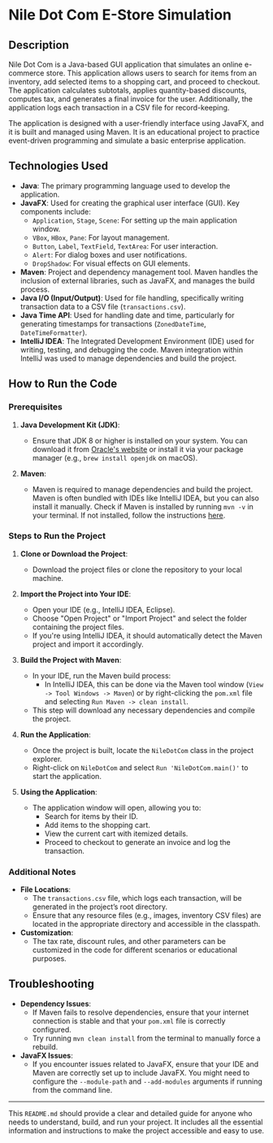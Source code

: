 # Nile Dot Com E-Store Simulation

## Description

Nile Dot Com is a Java-based GUI application that simulates an online e-commerce store. This application allows users to search for items from an inventory, add selected items to a shopping cart, and proceed to checkout. The application calculates subtotals, applies quantity-based discounts, computes tax, and generates a final invoice for the user. Additionally, the application logs each transaction in a CSV file for record-keeping.

The application is designed with a user-friendly interface using JavaFX, and it is built and managed using Maven. It is an educational project to practice event-driven programming and simulate a basic enterprise application.

## Technologies Used

- **Java**: The primary programming language used to develop the application.
- **JavaFX**: Used for creating the graphical user interface (GUI). Key components include:
  - `Application`, `Stage`, `Scene`: For setting up the main application window.
  - `VBox`, `HBox`, `Pane`: For layout management.
  - `Button`, `Label`, `TextField`, `TextArea`: For user interaction.
  - `Alert`: For dialog boxes and user notifications.
  - `DropShadow`: For visual effects on GUI elements.
- **Maven**: Project and dependency management tool. Maven handles the inclusion of external libraries, such as JavaFX, and manages the build process.
- **Java I/O (Input/Output)**: Used for file handling, specifically writing transaction data to a CSV file (`transactions.csv`).
- **Java Time API**: Used for handling date and time, particularly for generating timestamps for transactions (`ZonedDateTime`, `DateTimeFormatter`).
- **IntelliJ IDEA**: The Integrated Development Environment (IDE) used for writing, testing, and debugging the code. Maven integration within IntelliJ was used to manage dependencies and build the project.

## How to Run the Code

### Prerequisites

1. **Java Development Kit (JDK)**:
   - Ensure that JDK 8 or higher is installed on your system. You can download it from [Oracle's website](https://www.oracle.com/java/technologies/javase-downloads.html) or install it via your package manager (e.g., `brew install openjdk` on macOS).

2. **Maven**:
   - Maven is required to manage dependencies and build the project. Maven is often bundled with IDEs like IntelliJ IDEA, but you can also install it manually. Check if Maven is installed by running `mvn -v` in your terminal. If not installed, follow the instructions [here](https://maven.apache.org/install.html).

### Steps to Run the Project

1. **Clone or Download the Project**:
   - Download the project files or clone the repository to your local machine.

2. **Import the Project into Your IDE**:
   - Open your IDE (e.g., IntelliJ IDEA, Eclipse).
   - Choose "Open Project" or "Import Project" and select the folder containing the project files.
   - If you're using IntelliJ IDEA, it should automatically detect the Maven project and import it accordingly.

3. **Build the Project with Maven**:
   - In your IDE, run the Maven build process:
     - In IntelliJ IDEA, this can be done via the Maven tool window (`View -> Tool Windows -> Maven`) or by right-clicking the `pom.xml` file and selecting `Run Maven -> clean install`.
   - This step will download any necessary dependencies and compile the project.

4. **Run the Application**:
   - Once the project is built, locate the `NileDotCom` class in the project explorer.
   - Right-click on `NileDotCom` and select `Run 'NileDotCom.main()'` to start the application.

5. **Using the Application**:
   - The application window will open, allowing you to:
     - Search for items by their ID.
     - Add items to the shopping cart.
     - View the current cart with itemized details.
     - Proceed to checkout to generate an invoice and log the transaction.

### Additional Notes

- **File Locations**: 
  - The `transactions.csv` file, which logs each transaction, will be generated in the project’s root directory.
  - Ensure that any resource files (e.g., images, inventory CSV files) are located in the appropriate directory and accessible in the classpath.
- **Customization**:
  - The tax rate, discount rules, and other parameters can be customized in the code for different scenarios or educational purposes.

## Troubleshooting

- **Dependency Issues**:
  - If Maven fails to resolve dependencies, ensure that your internet connection is stable and that your `pom.xml` file is correctly configured.
  - Try running `mvn clean install` from the terminal to manually force a rebuild.
- **JavaFX Issues**:
  - If you encounter issues related to JavaFX, ensure that your IDE and Maven are correctly set up to include JavaFX. You might need to configure the `--module-path` and `--add-modules` arguments if running from the command line.

---

This `README.md` should provide a clear and detailed guide for anyone who needs to understand, build, and run your project. It includes all the essential information and instructions to make the project accessible and easy to use.
